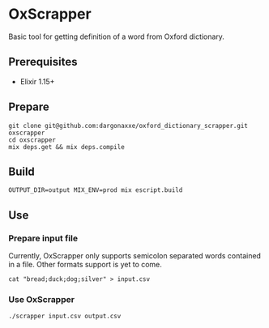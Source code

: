# OxScrapper

Basic tool for getting definition of a word from Oxford dictionary. 

## Prerequisites

- Elixir 1.15+ 

## Prepare 

```
git clone git@github.com:dargonaxxe/oxford_dictionary_scrapper.git oxscrapper 
cd oxscrapper
mix deps.get && mix deps.compile
```

## Build 

```
OUTPUT_DIR=output MIX_ENV=prod mix escript.build
```

## Use 

### Prepare input file

Currently, OxScrapper only supports semicolon separated words contained in a file.
Other formats support is yet to come.
```
cat "bread;duck;dog;silver" > input.csv
```

### Use OxScrapper

```
./scrapper input.csv output.csv
```

